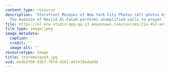 ```yaml
---
content_type: resource
description: 'Storefront Mosques of New York City Photos (All photos by Susan Slyomovics):
  The muezzin of Masjid Al-Falah performs unamplified calls to prayer.'
file: https://ol-ocw-studio-app-qa.s3.amazonaws.com/courses/21a-453-anthropology-of-the-middle-east-spring-2004/eedb2f66d2b776fd41b1e6fe18adaddd_storemosque9.jpg
file_type: image/jpeg
image_metadata:
  caption: ''
  credit: ''
  image-alt: ''
resourcetype: Image
title: storemosque9.jpg
uid: eedb2f66-d2b7-76fd-41b1-e6fe18adaddd
---
```

